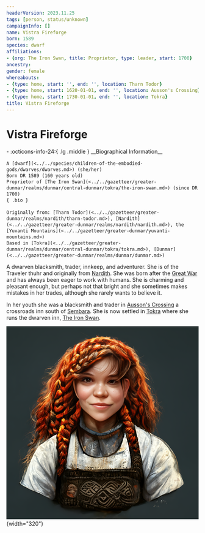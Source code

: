 ```yaml
---
headerVersion: 2023.11.25
tags: [person, status/unknown]
campaignInfo: []
name: Vistra Fireforge
born: 1589
species: dwarf
affiliations:
- {org: The Iron Swan, title: Proprietor, type: leader, start: 1700}
ancestry:
gender: female
whereabouts:
- {type: home, start: '', end: '', location: Tharn Todor}
- {type: home, start: 1620-01-01, end: '', location: Ausson's Crossing}
- {type: home, start: 1730-01-01, end: '', location: Tokra}
title: Vistra Fireforge
---
```

# Vistra Fireforge
<div class="grid cards ext-narrow-margin ext-one-column" markdown>
- :octicons-info-24:{ .lg .middle } __Biographical Information__

    A [dwarf](<../../species/children-of-the-embodied-gods/dwarves/dwarves.md>) (she/her)  
    Born DR 1589 (160 years old)  
    Proprietor of [The Iron Swan](<../../gazetteer/greater-dunmar/realms/dunmar/central-dunmar/tokra/the-iron-swan.md>) (since DR 1700)  
    { .bio }

    Originally from: [Tharn Todor](<../../gazetteer/greater-dunmar/realms/nardith/tharn-todor.md>), [Nardith](<../../gazetteer/greater-dunmar/realms/nardith/nardith.md>), the [Yuvanti Mountains](<../../gazetteer/greater-dunmar/yuvanti-mountains.md>)
    Based in [Tokra](<../../gazetteer/greater-dunmar/realms/dunmar/central-dunmar/tokra/tokra.md>), [Dunmar](<../../gazetteer/greater-dunmar/realms/dunmar/dunmar.md>)
</div>


A dwarven blacksmith, trader, innkeep, and adventurer. She is of the Traveler thuhr and originally from [Nardith](<../../gazetteer/greater-dunmar/realms/nardith/nardith.md>). She was born after the [Great War](<../../events/1500s/great-war.md>) and has always been eager to work with humans. She is charming and pleasant enough, but perhaps not that bright and she sometimes makes mistakes in her trades, although she rarely wants to believe it.

In her youth she was a blacksmith and trader in [Ausson's Crossing](<../../gazetteer/greater-sembara/refounded-alliance-of-aurbez/ausson-s-crossing.md>) a crossroads inn south of [Sembara](<../../gazetteer/greater-sembara/sembara/sembara.md>). She is now settled in [Tokra](<../../gazetteer/greater-dunmar/realms/dunmar/central-dunmar/tokra/tokra.md>) where she runs the dwarven inn, [The Iron Swan](<../../gazetteer/greater-dunmar/realms/dunmar/central-dunmar/tokra/the-iron-swan.md>).

![Vistra Fireforge](../../assets/vistra-fireforge.png){width="320"}








